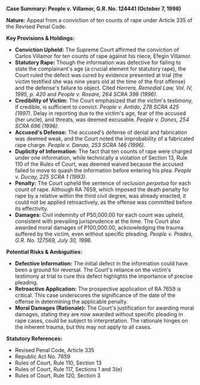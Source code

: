 **Case Summary: People v. Villamor, G.R. No. 124441 (October 7, 1998)**

**Nature:** Appeal from a conviction of ten counts of rape under Article 335 of the Revised Penal Code.

**Key Provisions & Holdings:**

*   **Conviction Upheld:** The Supreme Court affirmed the conviction of Carlos Villamor for ten counts of rape against his niece, Efegin Villamor.
*   **Statutory Rape:** Though the information was defective for failing to state the complainant's age (a crucial element for statutory rape), the Court ruled the defect was cured by evidence presented at trial (the victim testified she was nine years old at the time of the first offense) and the defense's failure to object. Cited *Herrera, Remedial Law, Vol. IV, 1995, p. 420* and *People v. Rosare, 264 SCRA 398 (1996)*.
*   **Credibility of Victim:** The Court emphasized that the victim's testimony, if credible, is sufficient to convict. *People v. Antido, 278 SCRA 425 (1997)*. Delay in reporting due to the victim's age, fear of the accused (her uncle), and threats, was deemed excusable. *People v. Dones, 254 SCRA 696 (1996)*.
*   **Accused's Defense:** The accused's defense of denial and fabrication was deemed weak, and the Court noted the improbability of a fabricated rape charge. *People v. Danao, 253 SCRA 146 (1996)*.
*   **Duplicity of Information:** The fact that ten counts of rape were charged under one information, while technically a violation of Section 13, Rule 110 of the Rules of Court, was deemed waived because the accused failed to move to quash the information before entering his plea. *People v. Ducay, 225 SCRA 1 (1993)*.
*   **Penalty:** The Court upheld the sentence of *reclusion perpetua* for each count of rape. Although RA 7659, which imposed the death penalty for rape by a relative within the third civil degree, was already enacted, it could not be applied retroactively, as the offense was committed before its effectivity.
*   **Damages:** Civil indemnity of P50,000.00 for each count was upheld, consistent with prevailing jurisprudence at the time. The Court also awarded moral damages of P100,000.00, acknowledging the trauma suffered by the victim, even without specific pleading. *People v. Prades, G.R. No. 127569, July 30, 1998.*

**Potential Risks & Ambiguities:**

*   **Defective Information:** The initial defect in the information could have been a ground for reversal. The Court's reliance on the victim's testimony at trial to cure this defect highlights the importance of precise pleading.
*   **Retroactive Application:** The prospective application of RA 7659 is critical. This case underscores the significance of the date of the offense in determining the applicable penalty.
*   **Moral Damages (Rationale):** The Court's justification for awarding moral damages, stating they are now awarded without specific pleading in rape cases, could be subject to interpretation. The rationale hinges on the inherent trauma, but this may not apply to all cases.

**Statutory References:**

*   Revised Penal Code, Article 335
*   Republic Act No. 7659
*   Rules of Court, Rule 110, Section 13
*   Rules of Court, Rule 117, Sections 1 and 3(e)
*   Rules of Court, Rule 120, Section 3
